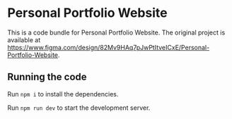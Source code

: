 
  # Personal Portfolio Website

  This is a code bundle for Personal Portfolio Website. The original project is available at https://www.figma.com/design/82Mv9HAq7pJwPtItveICxE/Personal-Portfolio-Website.

  ## Running the code

  Run `npm i` to install the dependencies.

  Run `npm run dev` to start the development server.
  